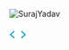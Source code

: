 
<p align="left"> <img src="https://komarev.com/ghpvc/?username=1608suraj&label=Profile%20Views&color=430680&style=flat" alt="SurajYadav" /> </p>

<a href="https://bit.ly/gatere">
<img src="codegif.webp" width ="30">
</a>
